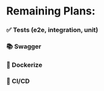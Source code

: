 # Remaining Plans:

### ✅ Tests (e2e, integration, unit)
### 📚 Swagger
### 🐳 Dockerize 
### 🔧 CI/CD 